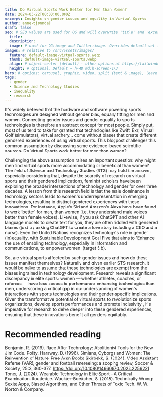```yaml
---
title: Do Virtual Sports Work Better for Men than Women?
date: 2024-03-22T00:00:00.000Z
excerpt: Insights on gender issues and equality in Virtual Sports
author: anne-tjønndal
draft: false
seo: # SEO values are used for OG and will overwrite 'title' and 'excerpt' above
  title:
  description:
  image: # used for OG:image and Twitter:image. Overrides default set in _data/meta.siteImage
images: # relative to /src/assets/images/
  feature: default-image-virtual-sports.webp
  thumb: default-image-virtual-sports.webp
  align: # object-center (default) - other options at https://tailwindcss.com/docs/object-position
  height: # optional. Default = h-48 md:h-screen-1/3
hero: # options: carousel, graphic, video, split (text & image), leave blank to have no hero
tags:
  - gender
  - Science and Technology Studies
  - inequality
  - research
---
```


It's widely believed  that the hardware and software powering sports technologies are designed without gender bias, equally fitting for men and women. Connecting gender issues and gender equality to sports technologies is therefore an abstract concept for most people. Simply put, most of us tend to take for granted that technologies like Zwift, Exr, Virtual Golf (simulators), virtual archery… come without biases that create different gendered experiences of using virtual sports. This blogpost challenges this common assumption by discussing some evidence-based scientific sources. Do Virtual Sports work better for men than women?

Challenging the above assumption raises an important question: why might men find virtual sports more accommodating or beneficial than women? The field of Science and Technology Studies (STS) may hold the answer, especially considering that, despite the scarcity of research on virtual sports and their gendered implications, feminist scholars have been exploring the broader intersections of technology and gender for over three decades. A lesson from this research field is that the male dominance in technology sectors leads to women's underrepresentation in emerging technologies, resulting in distinct gendered experiences with these innovations. For instance, Apple’s Siri and Amazon’s Alexa have been found to work ‘better’ for men, than women (i.e. they understand male voices better than female voices). Likewise, if you ask ChatGPT and other AI language models to create text for you, they are often riddled with gendered biases (just try asking ChatGPT to create a love story including a CEO and a nurse). Even the United Nations recognizes technology's role in gender (in)equality, with Sustainable Development Goal Five that aims to 'Enhance the use of enabling technology, especially in information and communications, to empower women' (target 5.b).

So, are virtual sports affected by such gender issues and how do these issues manifest themselves? Naturally and given earlier STS research, it would be naïve to assume that these technologies are exempt from the biases ingrained in technology development. Research reveals a significant discrepancy in elite sports: women — whether athletes, coaches, or referees — have less access to performance-enhancing technologies than men, underscoring a critical gap in our understanding of women's interactions with sports technologies and their gender-specific implications. Given the transformative potential of virtual sports to revolutionize sports organizations, develop sports performances and promote inclusivity , it's imperative for research to delve deeper into these gendered experiences, ensuring that these innovations benefit all genders equitably.

# Recommended reading
Benjamin, R. (2019). Race After Technology: Abolitionist Tools for the New Jim Code. Polity.
Haraway, D. (1996). Simians, Cyborgs and Women: The Reinvention of Nature. Free Assn Books
Skirbekk, S. (2024). Video Assistant Referee (VAR), gender and football refereeing: a scoping review, Soccer & Society, 25:3, 360-377. https://doi.org/10.1080/14660970.2023.2256231 
Toner, J. (2024). Wearable Technology in Elite Sport - A Critical Examination. Routledge. 
Wachter-Boettcher, S. (2018). Technically Wrong: Sexist Apps, Biased Algorithms, and Other Threats of Toxic Tech. W. W. Norton & Company.

